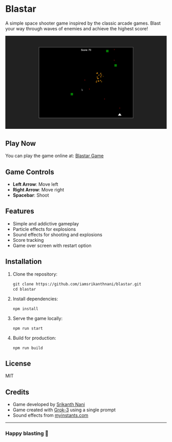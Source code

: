 # Blastar

A simple space shooter game inspired by the classic arcade games. Blast your way through waves of enemies and achieve the highest score!

![Blastar Game Screenshot](/preview.png)

## Play Now

You can play the game online at: [Blastar Game](https://blastar.srikanthnani.com/)

## Game Controls

- **Left Arrow**: Move left
- **Right Arrow**: Move right
- **Spacebar**: Shoot

## Features

- Simple and addictive gameplay
- Particle effects for explosions
- Sound effects for shooting and explosions
- Score tracking
- Game over screen with restart option

## Installation

1. Clone the repository:

   ```
   git clone https://github.com/iamsrikanthnani/blastar.git
   cd blastar
   ```

2. Install dependencies:

   ```
   npm install
   ```

3. Serve the game locally:

   ```
   npm run start
   ```

4. Build for production:
   ```
   npm run build
   ```

## License

MIT

## Credits

- Game developed by [Srikanth Nani](https://github.com/iamsrikanthnani)
- Game created with [Grok-3](https://grok.x.ai/) using a single prompt
- Sound effects from [myinstants.com](https://www.myinstants.com/)

---

### Happy blasting 🚀
